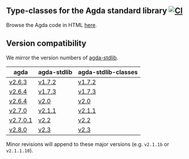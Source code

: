 ## Type-classes for the Agda standard library [![CI](https://github.com/agda/agda-stdlib-classes/workflows/CI/badge.svg)](https://github.com/agda/agda-stdlib-classes/actions)

Browse the Agda code in HTML [here](https://agda.github.io/agda-stdlib-classes).

## Version compatibility

We mirror the version numbers of [agda-stdlib](https://github.com/agda/agda-stdlib).

| **agda** | **agda-stdlib** | **agda-stdlib-classes** |
|----------|-----------------|-------------------------|
| [v2.6.3](https://github.com/agda/agda/releases/tag/v2.6.3) | [v1.7.2](https://github.com/agda/agda-stdlib/releases/tag/v1.7.2) | [v1.7.2](https://github.com/agda/agda-stdlib-classes/releases/tag/v1.7.2) |
| [v2.6.4](https://github.com/agda/agda/releases/tag/v2.6.4) | [v1.7.3](https://github.com/agda/agda-stdlib/releases/tag/v1.7.3) | [v1.7.3](https://github.com/agda/agda-stdlib-classes/releases/tag/v1.7.3) |
| [v2.6.4](https://github.com/agda/agda/releases/tag/v2.6.4) | [v2.0](https://github.com/agda/agda-stdlib/releases/tag/v2.0) | [v2.0](https://github.com/agda/agda-stdlib-classes/releases/tag/v2.0) |
| [v2.7.0](https://github.com/agda/agda/releases/tag/v2.7.0) | [v2.1.1](https://github.com/agda/agda-stdlib/releases/tag/v2.1.1) | [v2.1.1](https://github.com/agda/agda-stdlib-classes/releases/tag/v2.1.1) |
| [v2.7.0.1](https://github.com/agda/agda/releases/tag/v2.7.0.1) | [v2.2](https://github.com/agda/agda-stdlib/releases/tag/v2.2) | [v2.2](https://github.com/agda/agda-stdlib-classes/releases/tag/v2.2) |
| [v2.8.0](https://github.com/agda/agda/releases/tag/v2.8.0) | [v2.3](https://github.com/agda/agda-stdlib/releases/tag/v2.3) | [v2.3](https://github.com/agda/agda-stdlib-classes/releases/tag/v2.3) |

Minor revisions will append to these major versions (e.g. `v2.1.1b` or `v2.1.1.10`).
